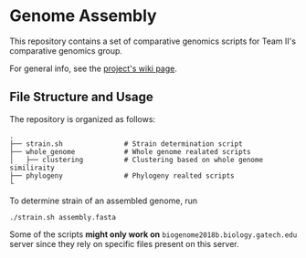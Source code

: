 # Genome Assembly

This repository contains a set of comparative genomics scripts for Team II's comparative genomics group.

For general info, see the [project's wiki page](http://www.compgenomics2018.biosci.gatech.edu/Team_II_Comparative_Genomics_Group).

## File Structure and Usage

The repository is organized as follows:

    .
    ├── strain.sh       		# Strain determination script
    ├── whole_genome            # Whole genome realated scripts
    │   ├── clustering          # Clustering based on whole genome similiraity
    ├── phylogeny               # Phylogeny realted scripts
    └

To determine strain of an assembled genome, run

    ./strain.sh assembly.fasta

Some of the scripts **might only work on** `biogenome2018b.biology.gatech.edu` server since they rely on specific files present on this server.
